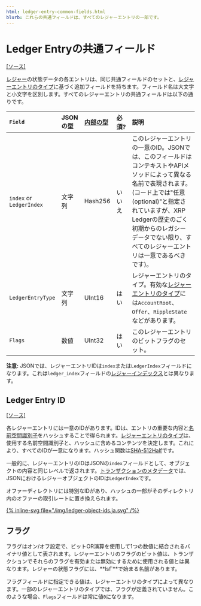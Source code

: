 ```yaml
---
html: ledger-entry-common-fields.html
blurb: これらの共通フィールドは、すべてのレジャーエントリの一部です。
---
```

# Ledger Entryの共通フィールド
[[ソース]](https://github.com/XRPLF/rippled/blob/master/src/ripple/protocol/impl/LedgerFormats.cpp)

[レジャー](../../../concepts/ledgers/index.md)の状態データの各エントリは、同じ共通フィールドのセットと、[レジャーエントリのタイプ](ledger-entry-types/index.md)に基づく追加フィールドを持ちます。フィールド名は大文字と小文字を区別します。すべてのレジャーエントリの共通フィールドは以下の通りです。

| `Field`                  | JSONの型 | [内部の型](../binary-format.md) | 必須?  | 説明 |
|:-------------------------|:--------|:------------|:------|:------------|
| `index` or `LedgerIndex` | 文字列   | Hash256     | いいえ | このレジャーエントリの一意のID。JSONでは、このフィールドはコンテキストやAPIメソッドによって異なる名前で表現されます。(コード上では"任意(optional)"と指定されていますが、XRP Ledgerの歴史のごく初期からのレガシーデータでない限り、すべてのレジャーエントリは一意であるべきです)。 |
| `LedgerEntryType`        | 文字列   | UInt16      | はい   | レジャーエントリのタイプ。有効な[レジャーエントリのタイプ](ledger-entry-types/index.md)には`AccountRoot`、`Offer`、`RippleState`などがあります。 |
| `Flags`                  | 数値     | UInt32      | はい   | このレジャーエントリのビットフラグのセット。 |

**注意:** JSONでは、レジャーエントリIDは`index`または`LedgerIndex`フィールドになります。これは`ledger_index`フィールドの[レジャーインデックス](../data-types/basic-data-types.md#レジャーインデックス)とは異なります。


## Ledger Entry ID

[[ソース]](https://github.com/XRPLF/rippled/blob/master/src/ripple/protocol/impl/Indexes.cpp)

各レジャーエントリには一意のIDがあります。IDは、エントリの重要な内容と[名前空間識別子](https://github.com/XRPLF/rippled/blob/master/src/ripple/protocol/LedgerFormats.h)をハッシュすることで得られます。[レジャーエントリのタイプ](ledger-entry-types/index.md)は、使用する名前空間識別子と、ハッシュに含めるコンテンツを決定します。これにより、すべてのIDが一意になります。ハッシュ関数は[SHA-512Half](../data-types/basic-data-types.md#hashes)です。

一般的に、レジャーエントリのIDはJSONの`index`フィールドとして、オブジェクトの内容と同じレベルで返されます。[トランザクションのメタデータ](../transactions/metadata.md)では、JSONにおけるレジャーオブジェクトのIDは`LedgerIndex`です。

オファーディレクトリには特別なIDがあり、ハッシュの一部がそのディレクトリ内のオファーの取引レートに置き換えられます。

[{% inline-svg file="/img/ledger-object-ids.ja.svg" /%}](/img/ledger-object-ids.ja.svg "図: 異なるタイプのレジャーエントリのID計算。スペースキーは、異なるタイプのIDが衝突するのを防ぎます。")


## フラグ

フラグはオン/オフ設定で、ビットOR演算を使用して1つの数値に結合されるバイナリ値として表されます。レジャーエントリのフラグのビット値は、トランザクションでそれらのフラグを有効または無効にするために使用される値とは異なります。レジャーの状態フラグには、**lsf`**で始まる名前があります。

フラグフィールドに指定できる値は、レジャーエントリのタイプによって異なります。一部のレジャーエントリのタイプでは、フラグが定義されていません。このような場合、`Flags`フィールドは常に値`0`になります。
